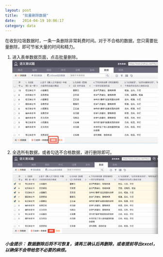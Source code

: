 ```yaml
---
layout: post
title:  "批量删除数据"
date:   2014-04-19 10:06:17
category: data
---
```


在收到垃圾数据时，一条一条删除非常耗费时间。对于不合格的数据，您只需要批量删除，即可节省大量的时间和精力。

1. 进入表单数据页面，点击批量删除。
![数据页面](/images/batch-delete-1.png)

2. 全选所有数据，或者勾选不合格数据，进行删除即可。
![勾选删除](/images/batch-delete-2.png)

##### 小金提示： 数据删除后将不可恢复，请再三确认后再删除，或者提前导出excel，以确保不会带给您不必要的麻烦。